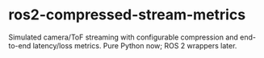 # ros2-compressed-stream-metrics
Simulated camera/ToF streaming with configurable compression and end-to-end latency/loss metrics.
Pure Python now; ROS 2 wrappers later.
